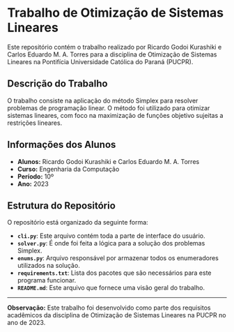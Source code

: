 # Trabalho de Otimização de Sistemas Lineares

Este repositório contém o trabalho realizado por Ricardo Godoi Kurashiki e Carlos Eduardo M. A. Torres para a disciplina de Otimização de Sistemas Lineares na Pontifícia Universidade Católica do Paraná (PUCPR).

## Descrição do Trabalho

O trabalho consiste na aplicação do método Simplex para resolver problemas de programação linear. O método foi utilizado para otimizar sistemas lineares, com foco na maximização de funções objetivo sujeitas a restrições lineares.

## Informações dos Alunos

- **Alunos:** Ricardo Godoi Kurashiki e Carlos Eduardo M. A. Torres
- **Curso:** Engenharia da Computação
- **Período:** 10º
- **Ano:** 2023

## Estrutura do Repositório

O repositório está organizado da seguinte forma:

- **`cli.py`**: Este arquivo contém toda a parte de interface do usuário.
- **`solver.py`**: É onde foi feita a lógica para a solução dos problemas Simplex.
- **`enums.py`**: Arquivo responsável por armazenar todos os enumeradores utilizados na solução.
- **`requirements.txt`**: Lista dos pacotes que são necessários para este programa funcionar.
- **`README.md`**: Este arquivo que fornece uma visão geral do trabalho.

---

**Observação:** Este trabalho foi desenvolvido como parte dos requisitos acadêmicos da disciplina de Otimização de Sistemas Lineares na PUCPR no ano de 2023.
